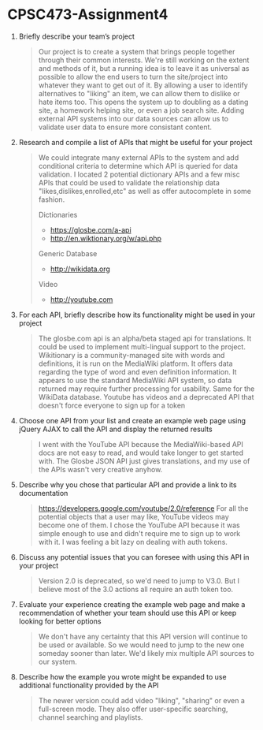 # CPSC473-Assignment4

1. Briefly describe your team’s project

   > Our project is to create a system that brings people together through their common interests. We're still working on the extent and methods of it, but a running idea is to leave it as universal as possible to allow the end users to turn the site/project into whatever they want to get out of it. By allowing a user to identify alternatives to "liking" an item, we can allow them to dislike or hate items too. This opens the system up to doubling as a dating site, a homework helping site, or even a job search site. Adding external API systems into our data sources can allow us to validate user data to ensure more consistant content.

2. Research and compile a list of APIs that might be useful for your project 

   > We could integrate many external APIs to the system and add conditional criteria to determine which API is queried for data validation. I located 2 potential dictionary APIs and a few misc APIs that could be used to validate the relationship data "likes,dislikes,enrolled,etc" as well as offer autocomplete in some fashion.
   >
   > Dictionaries
   >
   > * https://glosbe.com/a-api
   > * http://en.wiktionary.org/w/api.php
   >
   > Generic Database
   >
   > * http://wikidata.org
   >
   > Video
   >
   > * http://youtube.com

3. For each API, briefly describe how its functionality might be used in your project

   > The glosbe.com api is an alpha/beta staged api for translations. It could be used to implement multi-lingual support to the project.
   > Wikitionary is a community-managed site with words and definitions, it is run on the MediaWiki platform. It offers data regarding the type of word and even definition information. It appears to use the standard MediaWiki API system, so data returned may require further processing for usability. Same for the WikiData database.
   > Youtube has videos and a deprecated API that doesn't force everyone to sign up for a token

4. Choose one API from your list and create an example web page using jQuery AJAX to call the API and display the returned results

   > I went with the YouTube API because the MediaWiki-based API docs are not easy to read, and would take longer to get started with. The Glosbe JSON API just gives translations, and my use of the APIs wasn't very creative anyhow.

5. Describe why you chose that particular API and provide a link to its documentation

   > https://developers.google.com/youtube/2.0/reference
   > For all the potential objects that a user may like, YouTube videos may become one of them.
   > I chose the YouTube API because it was simple enough to use and didn't require me to sign up to work with it. I was feeling a bit lazy on dealing with auth tokens.

6. Discuss any potential issues that you can foresee with using this API in your project 

   > Version 2.0 is deprecated, so we'd need to jump to V3.0. But I believe most of the 3.0 actions all require an auth token too.

7. Evaluate your experience creating the example web page and make a recommendation of whether your team should use this API or keep looking for better options 

   > We don't have any certainty that this API version will continue to be used or available. So we would need to jump to the new one someday sooner than later. We'd likely mix multiple API sources to our system.

8. Describe how the example you wrote might be expanded to use additional functionality provided by the API

   > The newer version could add video "liking", "sharing" or even a full-screen mode. They also offer user-specific searching, channel searching and playlists.
